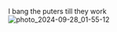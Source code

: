I bang the puters till they work  
![photo_2024-09-28_01-55-12](https://github.com/user-attachments/assets/46097563-96ec-4d5e-9012-38a1e4a28c41)
